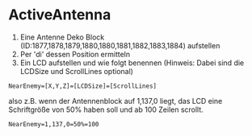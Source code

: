# ActiveAntenna

1. Eine Antenne Deko Block (ID:1877,1878,1879,1880,1880,1881,1882,1883,1884) aufstellen
1. Per 'di' dessen Position ermitteln
1. Ein LCD aufstellen und wie folgt benennen (Hinweis: Dabei sind die LCDSize und ScrollLines optional)
```
NearEnemy=[X,Y,Z]=[LCDSize]=[ScrollLines]
```
also z.B.
wenn der Antennenblock auf 1,137,0 liegt, das LCD eine Schriftgröße von 50% haben soll und ab 100 Zeilen scrollt.
```
NearEnemy=1,137,0=50%=100
```

